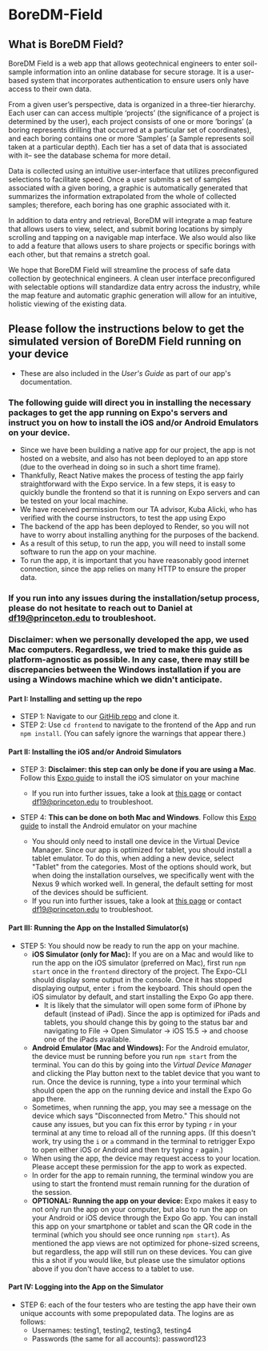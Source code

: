 # BoreDM-Field

## What is BoreDM Field?

BoreDM Field is a web app that allows geotechnical engineers to enter soil-sample information into an online database for secure storage. It is a user-based system that incorporates authentication to ensure users only have access to their own data.

From a given user’s perspective, data is organized in a three-tier hierarchy. Each user can can access multiple ‘projects’ (the significance of a project is determined by the user), each project consists of one or more ‘borings’ (a boring represents drilling that occurred at a particular set of coordinates), and each boring contains one or more ‘Samples’ (a Sample represents soil taken at a particular depth). Each tier has a set of data that is associated with it– see the database schema for more detail.

Data is collected using an intuitive user-interface that utilizes preconfigured selections to facilitate speed. Once a user submits a set of samples associated with a given boring, a graphic is automatically generated that summarizes the information extrapolated from the whole of collected samples; therefore, each boring has one graphic associated with it.

In addition to data entry and retrieval, BoreDM will integrate a map feature that allows users to view, select, and submit boring locations by simply scrolling and tapping on a navigable map interface. We also would also like to add a feature that allows users to share projects or specific borings with each other, but that remains a stretch goal.

We hope that BoreDM Field will streamline the process of safe data collection by geotechnical engineers. A clean user interface preconfigured with selectable options will standardize data entry across the industry, while the map feature and automatic graphic generation will allow for an intuitive, holistic viewing of the existing data.

## Please follow the instructions below to get the simulated version of BoreDM Field running on your device

- These are also included in the _User's Guide_ as part of our app's documentation.

### The following guide will direct you in installing the necessary packages to get the app running on Expo's servers and instruct you on how to install the iOS and/or Android Emulators on your device.

- Since we have been building a native app for our project, the app is not hosted on a website, and also has not been deployed to an app store (due to the overhead in doing so in such a short time frame).
- Thankfully, React Native makes the process of testing the app fairly straightforward with the Expo service. In a few steps, it is easy to quickly bundle the frontend so that it is running on Expo servers and can be tested on your local machine.
- We have received permission from our TA advisor, Kuba Alicki, who has verified with the course instructors, to test the app using Expo
- The backend of the app has been deployed to Render, so you will not have to worry about installing anything for the purposes of the backend.
- As a result of this setup, to run the app, you will need to install some software to run the app on your machine.
- To run the app, it is important that you have reasonably good internet connection, since the app relies on many HTTP to ensure the proper data.

### If you run into any issues during the installation/setup process, please do not hesitate to reach out to Daniel at df19@princeton.edu to troubleshoot.

### **Disclaimer: when we personally developed the app, we used Mac computers. Regardless, we tried to make this guide as platform-agnostic as possible. In any case, there may still be discrepancies between the Windows installation if you are using a Windows machine which we didn't anticipate.**

#### **Part I: Installing and setting up the repo**

- STEP 1: Navigate to our [GitHib repo](https://github.com/yabrown/BoreDM-Field) and clone it.
- STEP 2: Use `cd frontend` to navigate to the frontend of the App and run `npm install`. (You can safely ignore the warnings that appear there.)

#### **Part II: Installing the iOS and/or Android Simulators**

- STEP 3: **Disclaimer: this step can only be done if you are using a Mac**. Follow this [Expo guide](https://docs.expo.dev/workflow/ios-simulator/) to install the iOS simulator on your machine

  - If you run into further issues, take a look at [this page](https://developer.apple.com/documentation/xcode/running-your-app-in-simulator-or-on-a-device) or contact df19@princeton.edu to troubleshoot.

- STEP 4: **This can be done on both Mac and Windows**. Follow this [Expo guide](https://docs.expo.dev/workflow/android-studio-emulator/) to install the Android emulator on your machine
  - You should only need to install one device in the Virtual Device Manager. Since our app is optimized for tablet, you should install a tablet emulator. To do this, when adding a new device, select "Tablet" from the categories. Most of the options should work, but when doing the installation ourselves, we specifically went with the Nexus 9 which worked well. In general, the default setting for most of the devices should be sufficient.
  - If you run into further issues, take a look at [this page](https://developer.android.com/design-for-safety/privacy-sandbox/download#:~:text=In%20Android%20Studio%2C%20go%20to,Android%20Emulator%2C%20and%20click%20OK.) or contact df19@princeton.edu to troubleshoot.

#### **Part III: Running the App on the Installed Simulator(s)**

- STEP 5: You should now be ready to run the app on your machine.
  - **iOS Simulator (only for Mac):** If you are on a Mac and would like to run the app on the iOS simulator (preferred on Mac), first run `npm start` once in the `frontend` directory of the project. The Expo-CLI should display some output in the console. Once it has stopped displaying output, enter `i` from the keyboard. This should open the iOS simulator by default, and start installing the Expo Go app there.
    - It is likely that the simulator will open some form of iPhone by default (instead of iPad). Since the app is optimized for iPads and tablets, you should change this by going to the status bar and navigating to File -> Open Simulator -> iOS 15.5 -> and choose one of the iPads available.
  - **Android Emulator (Mac and Windows):** For the Android emulator, the device must be running before you run `npm start` from the terminal. You can do this by going into the _Virtual Device Manager_ and clicking the Play button next to the tablet device that you want to run. Once the device is running, type `a` into your terminal which should open the app on the running device and install the Expo Go app there.
  - Sometimes, when running the app, you may see a message on the device which says "Disconnected from Metro." This should not cause any issues, but you can fix this error by typing `r` in your terminal at any time to reload all of the running apps. (If this doesn't work, try using the `i` or `a` command in the terminal to retrigger Expo to open either iOS or Android and then try typing `r` again.)
  - When using the app, the device may request access to your location. Please accept these permission for the app to work as expected.
  - In order for the app to remain running, the terminal window you are using to start the frontend must remain running for the duration of the session.
  - **OPTIONAL: Running the app on your device:** Expo makes it easy to not only run the app on your computer, but also to run the app on your Android or iOS device through the Expo Go app. You can install this app on your smartphone or tablet and scan the QR code in the terminal (which you should see once running `npm start`). As mentioned the app views are not optimized for phone-sized screens, but regardless, the app will still run on these devices. You can give this a shot if you would like, but please use the simulator options above if you don't have access to a tablet to use.

#### **Part IV: Logging into the App on the Simulator**

- STEP 6: each of the four testers who are testing the app have their own unique accounts with some prepopulated data. The logins are as follows:
  - Usernames: testing1, testing2, testing3, testing4
  - Passwords (the same for all accounts): password123
